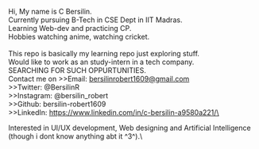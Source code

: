 Hi, My name is C Bersilin.\
Currently pursuing B-Tech in CSE Dept in IIT Madras.\
Learning Web-dev and practicing CP.\
Hobbies watching anime, watching cricket.\
\
This repo is basically my learning repo just exploring stuff. \
Would like to work as an study-intern in a tech company.\
SEARCHING FOR SUCH OPPURTUNITIES.\
Contact me on   >>Email:      bersilinrobert1609@gmail.com\
                >>Twitter:    @BersilinR\
                >>Instagram:  @bersilin_robert\
                >>Github:     bersilin-robert1609\
                >>LinkedIn:   https://www.linkedin.com/in/c-bersilin-a9580a221/\

Interested in UI/UX development, Web designing and Artificial Intelligence (though i dont know anything abt it ^3^).\
